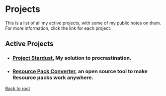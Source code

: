 # Projects
This is a list of all my active projects, with some of my public notes on them. For more information, click the link for each project.

## Active Projects
 - ### [Project Stardust](%WEBPATH%/projects/project-stardust/), My solution to procrastination.
 - ### [Resource Pack Converter](%WEBPATH%/projects/resource-pack-converter/), an open source tool to make Resource packs work anywhere.



 [Back to root](%WEBPATH%/)